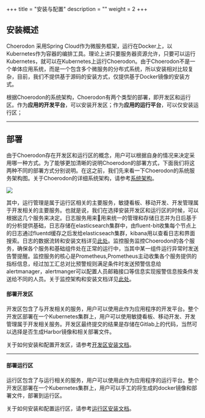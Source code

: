 +++
title = "安装与配置"
description = ""
weight = 2
+++

## 安装概述

Choerodon 采用Spring Cloud作为微服务框架，运行在Docker上，以Kubernetes作为容器的编排工具。理论上讲只要服务器资源允许，只要可以运行Kubernetes，就可以在Kubernetes上运行Choerodon。由于Choerodon不是一个单体应用系统，而是一个包含多个微服务的分布式系统，所以安装相对比较复杂，目前，我们不提供基于源码的安装方式，仅提供基于Docker镜像的安装方式。

根据Choerodon的系统架构，Choerodon有两个类型的部署，即开发区和运行区。作为**应用的开发平台**，可以安装开发区；作为**应用的运行平台**，可以仅安装运行区；

---
## 部署

由于Choerodon存在开发区和运行区的概念，用户可以根据自身的情况来决定采用哪一种方式。为了能够更加清晰的说明Choerodon的部署方式，下面我们将这两种不同的部署方式分别说明。在这之前，我们先来看一下Choerodon的系统服务架构图。关于Choerodon的详细系统架构，请参考[系统架构](./../concept/choerodon-system-architecture)。

![](/img/docs/installation-configuration/choerodon-develop-infrastructure.svg)

其中，运行管理是属于运行区相关的主要服务，敏捷看板、移动开发、开发管理属于开发相关的主要服务。也就是说，我们在选择安装开发区和运行区的时候，可以根据这几个服务来决定。日志服务用来用来统一的管理和存储日志并为日后基于的分析提供基础，日志存储在elasticsearch集群中，由fluent-bit收集每个节点上的日志通过fluentd缓存之后发给elasticseach集群，kibana用以查看日志和界面搜索。日志的数据流转和安装文档详见[此处](./components/日志)。监控服务监控Choerodon的各个服务，确保各个服务和基础组件处在正常的运行中，当其中某一组件运行异常时发送告警提醒。监控服务的核心是Prometheus,Prometheus主动收集各个服务提供的指标信息，经过加工汇总对比预警规则满足条件时发送预警信息给alertmanager，alertmanger可以配置人员邮箱接口等信息实现报警信息按条件发送给不同的人员。关于监控架构和安装文档详见[此处](./components/监控)。

#### 部署开发区

开发区包含了与开发相关的服务，用户可以使用此作为应用程序的开发平台。整个开发区部署在一个Kubernetes集群上，用户可以使用敏捷看板、移动开发、开发管理属于开发相关服务。开发区最终提交的结果是存储在Gitlab上的代码，当然可以选择是否生成Harbor镜像和相关部署文件。


关于如何安装和配置开发区，请参考[开发区安装文档](./deployment-install-guide)。

---
#### 部署运行区

运行区包含了与运行相关的服务，用户可以使用此作为应用程序的运行平台。整个开发区部署在一个Kubernetes集群上，用户可以手工的将生成的docker镜像和部署文件，部署到运行区。

关于如何安装和配置运行区，请参考[运行区安装文档](./deployment-install-guide)。
